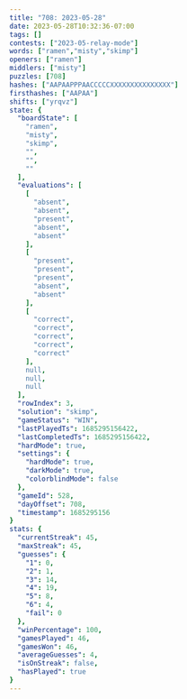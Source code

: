 ```yaml
---
title: "708: 2023-05-28"
date: 2023-05-28T10:32:36-07:00
tags: []
contests: ["2023-05-relay-mode"]
words: ["ramen","misty","skimp"]
openers: ["ramen"]
middlers: ["misty"]
puzzles: [708]
hashes: ["AAPAAPPPAACCCCCXXXXXXXXXXXXXXX"]
firsthashes: ["AAPAA"]
shifts: ["yrqvz"]
state: {
  "boardState": [
    "ramen",
    "misty",
    "skimp",
    "",
    "",
    ""
  ],
  "evaluations": [
    [
      "absent",
      "absent",
      "present",
      "absent",
      "absent"
    ],
    [
      "present",
      "present",
      "present",
      "absent",
      "absent"
    ],
    [
      "correct",
      "correct",
      "correct",
      "correct",
      "correct"
    ],
    null,
    null,
    null
  ],
  "rowIndex": 3,
  "solution": "skimp",
  "gameStatus": "WIN",
  "lastPlayedTs": 1685295156422,
  "lastCompletedTs": 1685295156422,
  "hardMode": true,
  "settings": {
    "hardMode": true,
    "darkMode": true,
    "colorblindMode": false
  },
  "gameId": 528,
  "dayOffset": 708,
  "timestamp": 1685295156
}
stats: {
  "currentStreak": 45,
  "maxStreak": 45,
  "guesses": {
    "1": 0,
    "2": 1,
    "3": 14,
    "4": 19,
    "5": 8,
    "6": 4,
    "fail": 0
  },
  "winPercentage": 100,
  "gamesPlayed": 46,
  "gamesWon": 46,
  "averageGuesses": 4,
  "isOnStreak": false,
  "hasPlayed": true
}
---
```

<!-- more -->
